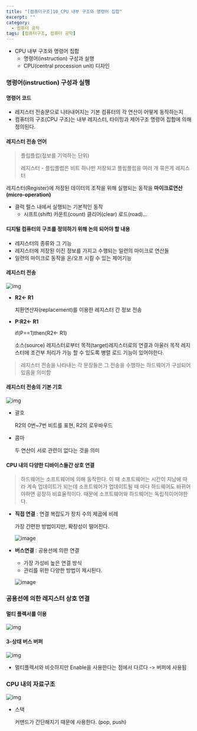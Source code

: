```yaml
---
title: "[컴퓨터구조]10_CPU 내부 구조와 명령어 집합"
excerpt: ""
category:
  - 컴퓨터 공학
tags: [컴퓨터구조, 컴퓨터 공학]
---
```


- CPU 내부 구조와 명령어 집합
  - 명령어(instruction) 구성과 실행
  - CPU(central procession unit) 디자인



### 명령어(instruction) 구성과 실행

#### 명령어 코드

- 레지스터 전송문으로 나타내어지는 기본 컴퓨터의 각 연산이 어떻게 동작하는지
- 컴퓨터의 구조(CPU 구조)는 내부 레지스터, 타이밍과 제어구조 명령어 집합에 의해 정의된다.



#### 레지스터 전송 언어

> 플립플럽(정보를 기억하는 단위)
>
> 레지스터 - 플립플럽은 비트 하나만 저장되고 플립플럽을 여러 개 묶은게 레지스터

레지스터(Register)에 저장된 데이터의 조작을 위해 실행되는 동작을 **마이크로연산(micro-operation)**

- 클럭 펄스 내에서 실행되는 기본적인 동작
  - 시프트(shift) 카운트(count) 클리어(clear) 로드(road)...



#### 디지털 컴퓨터의 구조를 정의하기 위해 논의 되어야 할 내용

- 레지스터의 종류와 그 기능
- 레지스터에 저장된 이진 정보를 가지고 수행되는 일련의 마이크로 연산들
- 일련의 마이크로 동작을 온/오프 시킬 수 있는 제어기능



#### 레지스터 전송 

![img](https://blog.kakaocdn.net/dn/bwzbOp/btqCU7PLfdT/FlOEP0ZZ9n2vQGdU6phCM0/img.png)

- **R2← R1**

  치환연산자(replacement)를 이용한 레지스터 간 정보 전송

- **P:R2← R1**

  if(P==1)then(R2← R1)

  소스(source) 레지스터로부터 목적(target)레지스터로의 연결과 아울러 목적 레지스터에 조건부 처리가 가능 할 수 있도록 병렬 로드 기능이 있어야한다.

> 레지스터 전송을 나타내는 각 문장들은 그 전송을 수행하는 하드웨어가 구성되어 있음을 의미함





#### 레지스터 전송의 기본 기호

![img](https://media.vlpt.us/images/underlier12/post/e731f0eb-e49b-4bf2-b171-5ec880496558/image.png)

- 괄호

  R2의 0번~7번 비트를 표현, R2의 로우바우드

- 콤마

  두 연산이 서로 관련이 없다는 것을 의미



#### CPU 내의 다양한 디바이스들간 상호 연결

> 하드웨어는 소프트웨어에 의해 동작한다. 이 때 소프트웨어는 시간이 지남에 따라 계속 업데이트가 되는데 소프트웨어가 업데이트될 때 마다 하드웨어도 바뀌어야하면 굉장히 비효율적이다. 때문에 소프트웨어와 하드웨어는 독립적이어야한다.

- **직접 연결** : 연결 복잡도가 장치 수의 제곱에 비례

  가장 간편한 방법이지만, 확장성이 떨어진다.

  ![image](https://user-images.githubusercontent.com/53068706/117159572-5b97be80-adfb-11eb-8ee1-02263f5e5162.png)

  

- **버스연결** : 공용선에 의한 연결

  - 가장 가성비 높은 연결 방식
  - 관리를 위한 다양한 방법이 제시된다.

  ![image](https://user-images.githubusercontent.com/53068706/117160192-df51ab00-adfb-11eb-84f0-a595c0bd9673.png)



### 공용선에 의한 레지스터 상호 연결 

#### 멀티 플렉서를 이용

![img](https://media.vlpt.us/images/underlier12/post/98d68d7b-eee3-4cbe-ad29-20833fb2e659/image.png)



#### 3-상태 버스 버퍼

![img](https://media.vlpt.us/images/underlier12/post/585daa77-3908-451c-9130-839cdb978706/image.png)

- 멀티플렉서와 비슷하지만 Enable을 사용한다는 점에서 다르다 -> 버퍼에 사용됨



### CPU 내의 자료구조

![img](https://media.vlpt.us/images/underlier12/post/e63d9ce7-d50d-474b-85fa-6d01ba138acd/image.png)

- 스택

  커맨드가 간단해지기 때문에 사용한다. (pop, push)